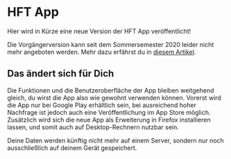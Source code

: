 # HFT App

Hier wird in Kürze eine neue Version der HFT App veröffentlicht!

Die Vorgängerversion kann seit dem Sommersemester 2020 leider nicht mehr angeboten werden. Mehr dazu erfährst du in [diesem Artikel](https://luniversity.de/help/general/hft-app#end).

## Das ändert sich für Dich

Die Funktionen und die Benutzeroberfläche der App bleiben weitgehend gleich, du wirst die App also wie gewohnt verwenden können. Vorerst wird die App nur bei Google Play erhältlich sein, bei ausreichend hoher Nachfrage ist jedoch auch eine Veröffentlichung im App Store möglich. Zusätzlich wird sich die neue App als Erweiterung in Firefox installieren lassen, und somit auch auf Desktop-Rechnern nutzbar sein.

Deine Daten werden künftig nicht mehr auf einem Server, sondern nur noch ausschließlich auf deinem Gerät gespeichert.
